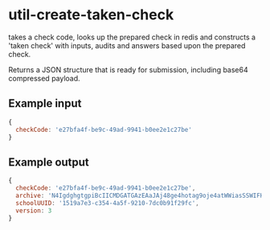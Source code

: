 # util-create-taken-check

takes a check code, looks up the prepared check in redis and constructs a 'taken check' with inputs, audits and answers based upon the prepared check.

Returns a JSON structure that is ready for submission, including base64 compressed payload.

## Example input

```javascript
{
  checkCode: 'e27bfa4f-be9c-49ad-9941-b0ee2e1c27be'
}
```

## Example output

```javascript
{
  checkCode: 'e27bfa4f-be9c-49ad-9941-b0ee2e1c27be',
  archive: 'N4IgdghgtgpiBcIICMDGATGAzEAaJAj48ge4hotag9oje4atWWiasSSWIFH49gk59heekuWf49ghlshouKUHKUHrtuios4g5nIgCwDMArCAL5A===',
  schoolUUID: '1519a7e3-c354-4a5f-9210-7dc0b91f29fc',
  version: 3
}
```
